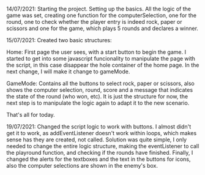 14/07/2021: Starting the project. Setting up the basics. All the logic of the game was set, creating one function for the computerSelection, one for the round, one to check whether the player entry is indeed rock, paper or scissors and one for the game, which plays 5 rounds and declares a winner.

15/07/2021: Created two basic structures:

Home: First page the user sees, with a start button to begin the game. I started to get into some javascript funcionality to manipulate the page with the script, in this case disappear the hole container of the home page. In the next change, I will make it change to gameMode.

GameMode: Contains all the buttons to select rock, paper or scissors, also shows the computer selection, round, score and a message that indicates the state of the round (who won, etc). It is just the structure for now, the next step is to manipulate the logic again to adapt it to the new scenario. 

That's all for today.

19/07/2021: Changed the script logic to work with buttons. I almost didn't get it to work, as addEventListener doesn't work within loops, which makes sense has they are created, not called. Solution was quite simple, I only needed to change the entire logic structure, making the eventListener to call the playround function, and checking if the rounds have finished. Finally, I changed the alerts for the textboxes and the text in the buttons for icons, also the computer selections are shown in the enemy's box. 